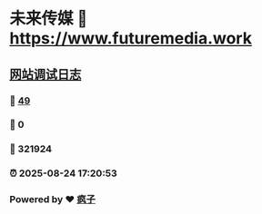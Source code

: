 # 未来传媒 :link: https://www.futuremedia.work 
## [网站调试日志](https://www.futuremedia.work/post/debugging-log.html)
### :page_facing_up: [49](https://www.futuremedia.work/tag.html) 
### :speech_balloon: 0 
### :hibiscus: 321924 
### :alarm_clock: 2025-08-24 17:20:53 
### Powered by :heart: [疯子](https://www.futuremedia.work)
